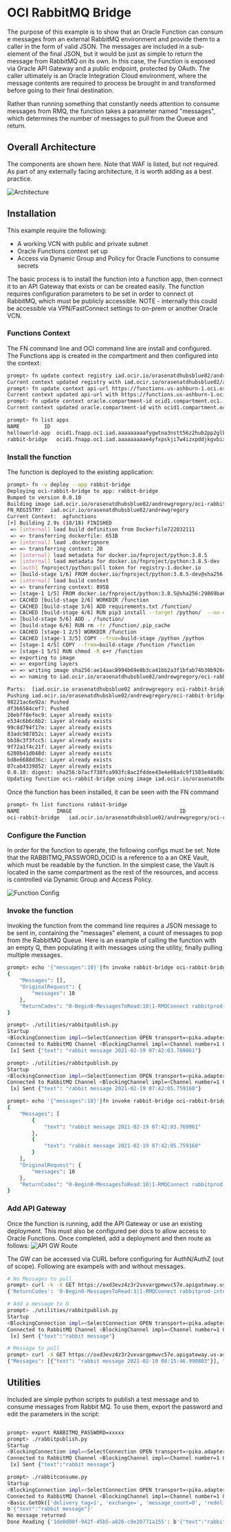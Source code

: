 # OCI RabbitMQ Bridge

The purpose of this example is to show that an Oracle Function can consum e messages from an external RabbitMQ environment and provide them to a caller in the form of valid JSON.  The messages are included in a sub-element of the final JSON, but it would be just as simple to return the message from RabbitMQ on its own.  In this case, the Function is exposed via Oracle API Gateway and a public endpoint, protected by OAuth.  The caller ultimately is an Oracle Integration Cloud environment, where the message contents are required to process be brought in and transformed before going to their final destination.

Rather than running something that constantly needs attention to consume messages from RMQ, the function takes a parameter named "messages", which determines the number of messages to pull from the Queue and return.  

## Overall Architecture

The components are shown here.  Note that WAF is listed, but not required.  As part of any externally facing architecture, it is worth adding as a best practice.

![Architecture](images/OCI-Rabbit.svg)

## Installation

This example require the following:

- A working VCN with public and private subnet
- Oracle Functions context set up
- Access via Dynamic Group and Policy for Oracle Functions to consume secrets

The basic process is to install the function into a function app, then connect it to an API Gateway that exists or can be created easily.  The function requires configuration parameters to be set in order to connect ot RabbitMQ, which must be publicly accessible.  NOTE - internally this could be accessible via VPN/FastConnect settings to on-prem or another Oracle VCN.

### Functions Context
The FN command line and OCI command line are install and configured.  The Functions app is created in the compartment and then configured into the context:

```bash
prompt> fn update context registry iad.ocir.io/orasenatdhubsblue02/andrewgregory
Current context updated registry with iad.ocir.io/orasenatdhubsblue02/andrewgregory
prompt> fn update context api-url https://functions.us-ashburn-1.oci.oraclecloud.com
Current context updated api-url with https://functions.us-ashburn-1.oci.oraclecloud.com
prompt> fn update context oracle.compartment-id ocid1.compartment.oc1..aaaaaaaakustitkzuhmihq7lafd33qidihx7pjj7mdb3camxq5eemzetxjpq
Current context updated oracle.compartment-id with ocid1.compartment.oc1..aaaaaaaakustitkzuhmihq7lafd33qidihx7pjj7mdb3camxq5eemzetxjpq

prompt> fn list apps
NAME		ID
helloworld-app	ocid1.fnapp.oc1.iad.aaaaaaaaafygwtna3nstt56z2hub2pp2glb4ua24jhjtkazudo3htg76hbcq
rabbit-bridge	ocid1.fnapp.oc1.iad.aaaaaaaaae4yfxpskji7w4izxpddjkgvbixgj3gdlrx42r3okildnnoibneq
```

### Install the function
The function is deployed to the existing application:
```bash
prompt> fn -v deploy --app rabbit-bridge
Deploying oci-rabbit-bridge to app: rabbit-bridge
Bumped to version 0.0.10
Building image iad.ocir.io/orasenatdhubsblue02/andrewgregory/oci-rabbit-bridge:0.0.10
FN_REGISTRY:  iad.ocir.io/orasenatdhubsblue02/andrewgregory
Current Context:  agfunctions
[+] Building 2.9s (18/18) FINISHED
 => [internal] load build definition from Dockerfile722032111                                                                                                                                                       0.0s
 => => transferring dockerfile: 651B                                                                                                                                                                                0.0s
 => [internal] load .dockerignore                                                                                                                                                                                   0.0s
 => => transferring context: 2B                                                                                                                                                                                     0.0s
 => [internal] load metadata for docker.io/fnproject/python:3.8.5                                                                                                                                                   0.9s
 => [internal] load metadata for docker.io/fnproject/python:3.8.5-dev                                                                                                                                               0.8s
 => [auth] fnproject/python:pull token for registry-1.docker.io                                                                                                                                                     0.0s
 => [build-stage 1/6] FROM docker.io/fnproject/python:3.8.5-dev@sha256:322c3d377c9f5e656d72f7a96fc5c92b64394f3f95cfa27a4ceb20cff63e6636                                                                             0.0s
 => [internal] load build context                                                                                                                                                                                   0.0s
 => => transferring context: 895B                                                                                                                                                                                   0.0s
 => [stage-1 1/5] FROM docker.io/fnproject/python:3.8.5@sha256:29869ba6fa70c6226954e9d54a91b25c60378d5f07ea5197d517e5128be366c8                                                                                     0.0s
 => CACHED [build-stage 2/6] WORKDIR /function                                                                                                                                                                      0.0s
 => CACHED [build-stage 3/6] ADD requirements.txt /function/                                                                                                                                                        0.0s
 => CACHED [build-stage 4/6] RUN pip3 install --target /python/  --no-cache --no-cache-dir -r requirements.txt &&       rm -fr ~/.cache/pip /tmp* requirements.txt func.yaml Dockerfile .venv &&       chmod -R o+  0.0s
 => [build-stage 5/6] ADD . /function/                                                                                                                                                                              0.0s
 => [build-stage 6/6] RUN rm -fr /function/.pip_cache                                                                                                                                                               0.4s
 => CACHED [stage-1 2/5] WORKDIR /function                                                                                                                                                                          0.0s
 => CACHED [stage-1 3/5] COPY --from=build-stage /python /python                                                                                                                                                    0.0s
 => [stage-1 4/5] COPY --from=build-stage /function /function                                                                                                                                                       0.0s
 => [stage-1 5/5] RUN chmod -R o+r /function                                                                                                                                                                        0.3s
 => exporting to image                                                                                                                                                                                              0.0s
 => => exporting layers                                                                                                                                                                                             0.0s
 => => writing image sha256:ae14aac8994b69e0b3ca41bb2a3f1bfab74b30b926cf65fec05187a95cae3789                                                                                                                        0.0s
 => => naming to iad.ocir.io/orasenatdhubsblue02/andrewgregory/oci-rabbit-bridge:0.0.10                                                                                                                             0.0s

Parts:  [iad.ocir.io orasenatdhubsblue02 andrewgregory oci-rabbit-bridge:0.0.10]
Pushing iad.ocir.io/orasenatdhubsblue02/andrewgregory/oci-rabbit-bridge:0.0.10 to docker registry...The push refers to repository [iad.ocir.io/orasenatdhubsblue02/andrewgregory/oci-rabbit-bridge]
98221ac6e92a: Pushed
df366584cef7: Pushed
20ebff8efec9: Layer already exists
e534c6b6c6b2: Layer already exists
99c8d794f17e: Layer already exists
83adc987852c: Layer already exists
bb38c3f3fcc5: Layer already exists
9f72a1f4c21f: Layer already exists
6280b41d048d: Layer already exists
bd8e6688d36c: Layer already exists
07cab4339852: Layer already exists
0.0.10: digest: sha256:b7acf738fca993fc8ac2fddee43e4e08adc9f1503e40a0b3560af5ae8292d557 size: 2625
Updating function oci-rabbit-bridge using image iad.ocir.io/orasenatdhubsblue02/andrewgregory/oci-rabbit-bridge:0.0.10...
```
Once the function has been installed, it can be seen with the FN command
```bash
prompt> fn list functions rabbit-bridge
NAME			IMAGE									ID
oci-rabbit-bridge	iad.ocir.io/orasenatdhubsblue02/andrewgregory/oci-rabbit-bridge:0.0.9	ocid1.fnfunc.oc1.iad.aaaaaaaaadaez3nbmg4wnzonkui4hpa5r5kye6okbbbrhgcrxwurjjt2ddoq

```
### Configure the Function

In order for the function to operate, the following configs must be set.  Note that the RABBITMQ_PASSWORD_OCID is a reference to a an OKE Vault, which must be readable by the function.  In the simplest case, the Vault is located in the same compartment as the rest of the resources, and access is controlled via Dynamic Group and Access Policy. 

![Function Config](images/Function-Config.png)

### Invoke the function
Invoking the function from the command line requires a JSON message to be sent in, containing the "messages" element, a count of messages to pop from the RabbitMQ Queue.  Here is an example of calling the function with an empty Q, then populating it with messages using the utility, finally pulling multiple messages.
```bash
prompt> echo '{"messages":10}'|fn invoke rabbit-bridge oci-rabbit-bridge |python -m json.tool
{
    "Messages": [],
    "OriginalRequest": {
        "messages": 10
    },
    "ReturnCodes": "0-Begin0-MessagesToRead:10|1-RMQConnect rabbitprod-integration.ociblue.agregory.page 5672|5-MessageCount 0"
}

prompt> ./utilities/rabbitpublish.py
Startup
<BlockingConnection impl=<SelectConnection OPEN transport=<pika.adapters.utils.io_services_utils._AsyncPlaintextTransport object at 0x1065b56d0> params=<ConnectionParameters host=rabbitprod-integration.ociblue.agregory.page port=5672 virtual_host=/ ssl=False>>>
Connected to RabbitMQ Channel <BlockingChannel impl=<Channel number=1 OPEN conn=<SelectConnection OPEN transport=<pika.adapters.utils.io_services_utils._AsyncPlaintextTransport object at 0x1065b56d0> params=<ConnectionParameters host=rabbitprod-integration.ociblue.agregory.page port=5672 virtual_host=/ ssl=False>>>>
 [x] Sent {"text": "rabbit message 2021-02-19 07:42:03.769061"}

prompt> ./utilities/rabbitpublish.py
Startup
<BlockingConnection impl=<SelectConnection OPEN transport=<pika.adapters.utils.io_services_utils._AsyncPlaintextTransport object at 0x1108da6d0> params=<ConnectionParameters host=rabbitprod-integration.ociblue.agregory.page port=5672 virtual_host=/ ssl=False>>>
Connected to RabbitMQ Channel <BlockingChannel impl=<Channel number=1 OPEN conn=<SelectConnection OPEN transport=<pika.adapters.utils.io_services_utils._AsyncPlaintextTransport object at 0x1108da6d0> params=<ConnectionParameters host=rabbitprod-integration.ociblue.agregory.page port=5672 virtual_host=/ ssl=False>>>>
 [x] Sent {"text": "rabbit message 2021-02-19 07:42:05.759160"}

prompt> echo '{"messages":10}'|fn invoke rabbit-bridge oci-rabbit-bridge |python -m json.tool
{
    "Messages": [
        {
            "text": "rabbit message 2021-02-19 07:42:03.769061"
        },
        {
            "text": "rabbit message 2021-02-19 07:42:05.759160"
        }
    ],
    "OriginalRequest": {
        "messages": 10
    },
    "ReturnCodes": "0-Begin0-MessagesToRead:10|1-RMQConnect rabbitprod-integration.ociblue.agregory.page 5672|4-MessageRead db3ecdce-0c7b-429d-b6a3-17500bc27867|4-MessageRead 554f71cf-8127-41a5-93bb-d9d621144630|5-MessageCount 2"
}
````
### Add API Gateway 
Once the function is running, add the API Gateway or use an existing deployment.  This must also be configured per docs to allow access to Oracle Functions.  Once completed, add a deployment and then route as follows:
![API GW Route](images/API-GW-Route.png)

The GW can be accessed via CURL before configuring for AuthN/AuthZ (out of scope). Following are exampels with and without messages.
```bash
# No Messages to pull
prompt> curl -k -X GET https://oxd3evz4z3r2vxvargpmwvc57e.apigateway.us-ashburn-1.oci.customer-oci.com/bridgev1/process -d '{"messages":3}'
{'ReturnCodes': '0-Begin0-MessagesToRead:3|1-RMQConnect rabbitprod-integration.ociblue.agregory.page 5672|5-MessageCount 0', 'OriginalRequest': {'messages': 3}}%

# Add a message to Q
prompt> ./utilities/rabbitpublish.py
Startup
<BlockingConnection impl=<SelectConnection OPEN transport=<pika.adapters.utils.io_services_utils._AsyncPlaintextTransport object at 0x103097e20> params=<ConnectionParameters host=rabbitprod-integration.ociblue.agregory.page port=5672 virtual_host=/ ssl=False>>>
Connected to RabbitMQ Channel <BlockingChannel impl=<Channel number=1 OPEN conn=<SelectConnection OPEN transport=<pika.adapters.utils.io_services_utils._AsyncPlaintextTransport object at 0x103097e20> params=<ConnectionParameters host=rabbitprod-integration.ociblue.agregory.page port=5672 virtual_host=/ ssl=False>>>>
 [x] Sent {"text":"rabbit message"}

# Message to pull
prompt> curl -X GET https://oxd3evz4z3r2vxvargpmwvc57e.apigateway.us-ashburn-1.oci.customer-oci.com/rabbitbridge/invoke -d '{"messages":1}'
{"Messages": [{"text": "rabbit message 2021-02-19 08:15:46.990803"}], "ReturnCodes": "0-Begin0-MessagesToRead:1|1-RMQConnect rabbitprod-integration.ociblue.agregory.page 5672|4-MessageRead 8410ea36-5304-4b1c-bfeb-8f45e6b83278|5-MessageCount 1", "OriginalRequest": {"messages": 1}}

```

## Utilities

Included are simple python scripts to publish a test message and to consume messages from Rabbit MQ.  To use them, export the password and edit the parameters in the script:

```bash

prompt> export RABBITMQ_PASSWORD=xxxxx
prompt> ./rabbitpublish.py
Startup
<BlockingConnection impl=<SelectConnection OPEN transport=<pika.adapters.utils.io_services_utils._AsyncPlaintextTransport object at 0x106b13e20> params=<ConnectionParameters host=rabbitprod-integration.ociblue.agregory.page port=5672 virtual_host=/ ssl=False>>>
Connected to RabbitMQ Channel <BlockingChannel impl=<Channel number=1 OPEN conn=<SelectConnection OPEN transport=<pika.adapters.utils.io_services_utils._AsyncPlaintextTransport object at 0x106b13e20> params=<ConnectionParameters host=rabbitprod-integration.ociblue.agregory.page port=5672 virtual_host=/ ssl=False>>>>
 [x] Sent {"text":"rabbit message"}

prompt> ./rabbitconsume.py
Startup
<BlockingConnection impl=<SelectConnection OPEN transport=<pika.adapters.utils.io_services_utils._AsyncPlaintextTransport object at 0x107c48850> params=<ConnectionParameters host=rabbitprod-integration.ociblue.agregory.page port=5672 virtual_host=/ ssl=False>>>
Connected to RabbitMQ Channel <BlockingChannel impl=<Channel number=1 OPEN conn=<SelectConnection OPEN transport=<pika.adapters.utils.io_services_utils._AsyncPlaintextTransport object at 0x107c48850> params=<ConnectionParameters host=rabbitprod-integration.ociblue.agregory.page port=5672 virtual_host=/ ssl=False>>>>
<Basic.GetOk(['delivery_tag=1', 'exchange=', 'message_count=0', 'redelivered=False', 'routing_key=hello'])> <BasicProperties(['content_type=application/json', 'message_id=1de0d00f-942f-45b5-a026-c9e20771a155'])> b'{"text":"rabbit message"}'
b'{"text":"rabbit message"}'
No message returned
Done Reading {'1de0d00f-942f-45b5-a026-c9e20771a155': b'{"text":"rabbit message"}', 'codes': '{"ret":"retv"}'} message

```
